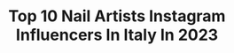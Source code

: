 ---
title: Top 10 Nail Artists Instagram Influencers In Italy In 2023
description: >-
  Find top nail artists Instagram influencers in Italy in 2023. Most popular hashtags: #nailart #nails #nail #nailsofinstagram.
platform: Instagram
hits: 32
text_top: Discover the best Instagram profiles on inBeat.
text_bottom: Our search engine holds 32 Instagram influencers like this in Italy for you to collaborate.
profiles:
  - username: "angelicaceci95"
    fullname: >-
      Angelica 💙
    bio: >-
      Roma 🇮🇹 Estetista💆‍♀️ Nail artist 💅 Passion for fashion👗👠 Fitness addict🏋️‍♀️
    location: "Italy"
    followers: 3701
    engagement: 1356
    commentsToLikes: 0.078475
    id: ck8t5wrudbi500j78diegkd83
    verified: false
    hashtags: "#veneziagram, #viaggiare, #travelblog, #throwback"
  - username: "nailartbygiga"
    fullname: >-
      🔹 Nail art by Giga 🔹
    bio: >-
      🌷 Giulia 🌹 Imma 🌻 Anna 💅🏻 Nail artists 💄 Beauty bloggers 💻 Influencers 📨 nailartbygiga@gmail.com 🔹Blog🔹YouTube 🔹Fb
    location: "Italy"
    followers: 10745
    engagement: 198
    commentsToLikes: 0.129107
    id: ckaoua14xzgpl0i78tie609ez
    verified: false
    hashtags: "#liquidlipstick, #beautyaddict, #summer2021, #lipsticklover"
  - username: "yuu_colorsnail"
    fullname: >-
      Colors nail yuu💫
    bio: >-
      Nail artist in Tokyo reservation▷03-6409-6515 . online seminar↓
    location: "Italy"
    followers: 17226
    engagement: 146
    commentsToLikes: 0.002396
    id: ck0w1zu73ly640i19i0s4u0na
    verified: false
    hashtags: "#yuu, #art, #ebisu, #hand"
  - username: "lanatyandrea"
    fullname: >-
      𝙉𝙖𝙩𝙖𝙡𝙞𝙖 𝘼𝙣𝙙𝙧𝙚𝙖 ⚡️
    bio: >-
      Chilena🇨🇱 •𝗟𝗼 𝗾𝘂𝗲 𝘁𝘂́ 𝗺𝗲 𝗱𝗲𝘀𝗲𝗮𝘀 𝗾𝘂𝗲 𝗗𝗶𝗼𝘀 𝘁𝗲 𝗹𝗼 𝗺𝘂𝗹𝘁𝗶𝗽𝗹𝗶𝗾𝘂𝗲• NailArtist💅🏻 @manosdeangel.studio 💎 🎶✝️💅🏼♐️🐾 💥UNICO INSTA💥
    location: "Italy"
    followers: 61476
    engagement: 568
    commentsToLikes: 0.019022
    id: ck5hfoas1ygmv0i118ayokdl8
    verified: false
    hashtags: "#outfit, #chilena, #latina, #concon"
  - username: "ericabarca_"
    fullname: >-
      Erica Barca
    bio: >-
      Sangue Siculo infoericabarca@gmail.com Nipote preferita di @nonnapaolaaa ✨ Pesci ascendente pesci, na tragedia in pratica
    location: "Italy"
    followers: 97121
    engagement: 95
    commentsToLikes: 0.093307
    id: ckap4v93091370i780vh251ev
    verified: false
    hashtags: "#nails, #nail, #nailsofinstagram, #sicily"
  - username: "_alybi_"
    fullname: >-
      Alice Balladelli
    bio: >-
      .Doctor .Pro diva fitness Wbff .Ambassadress @netintegratori
    location: "Italy"
    followers: 20629
    engagement: 449
    commentsToLikes: 0.057618
    id: ck5buom5ri5e00i11f5z4onwl
    verified: false
    hashtags: "#fitnessmotivation, #bodytransformation, #inkedgirl, #fitnessgirl"
  - username: "battleborn96"
    fullname: >-
      𝓔𝓻𝓲𝓬𝓪🌼
    bio: >-
      𝓜𝓸𝓷𝓸𝓹𝓸𝓵𝓲 (𝓑𝓪) @derezzed94 ♥️
    location: "Italy"
    followers: 21283
    engagement: 369
    commentsToLikes: 0.149393
    id: ckaov9ius3m6n0i78g80w6d6h
    verified: false
    hashtags: "#giftedby, #skincareblogger, #ideabellezza, #octolyfamily"
  - username: "desy_forato"
    fullname: >-
      Desy Forato
    bio: >-
      ⚜️ @nailartextreme_academy Founder 🇮🇹 @opaonicotecnici Ambassador ‼️Paladina dei LATERALI ⚔️Guerriera dei FERRI DA STIRO ⏱13 anni nel settore
    location: "Italy"
    followers: 41894
    engagement: 334
    commentsToLikes: 0.096639
    id: ck5zrz74fxizo0i14e30wrsom
    verified: false
    hashtags: "#academy, #nailsofinstagram, #nailartextremeacademy, #corsinails"
  - username: "carlambra"
    fullname: >-
      C A R L A  C A R N I C E L L A
    bio: >-
      BASED ON A TRUE STORY 🛍 𝒀𝑶𝑼𝑻𝑼𝑩𝑬𝑹 - 𝑴𝒊𝒔𝒔𝑪𝒂𝒓𝒍𝒂 💄 𝕊𝕙𝕠𝕡𝕡𝕚𝕟𝕘 𝕒𝕕𝕕𝕚𝕔𝕥𝕖𝕕 & 𝕓𝕖𝕒𝕦𝕥𝕪 𝕝𝕠𝕧𝕖𝕣 📚 Giurispridenza 👩🏼‍⚖️ ᴛᴏʀɪɴᴏ 🇮🇹 🎬 𝐈𝐥 𝐦𝐢𝐨 𝐮𝐥𝐭𝐢𝐦𝐨 𝐯𝐢𝐝𝐞𝐨:
    location: "Italy"
    followers: 43424
    engagement: 357
    commentsToLikes: 0.034512
    id: ck0u1izgkx3ey0i19dvur64ot
    verified: false
    hashtags: "#autumnoutfit, #exploremore, #myaestheticroutine, #effortlessstyle"
  - username: "louis__escape"
    fullname: >-
      Louis Luu
    bio: >-
      🌈TURN ON POST NOTIFICATION ✨Nail artist💅/Nail educator/Distributor 🌏Private training/group class/1 on 1 💫Premium Nail Art Supplies @nailikes ♥️
    location: "Italy"
    followers: 189079
    engagement: 37
    commentsToLikes: 0.039823
    id: ck0tzeqzgq3bd0i19kp79q28g
    verified: false
    hashtags: "#nailart, #stylish, #photooftheday, #nails"
---